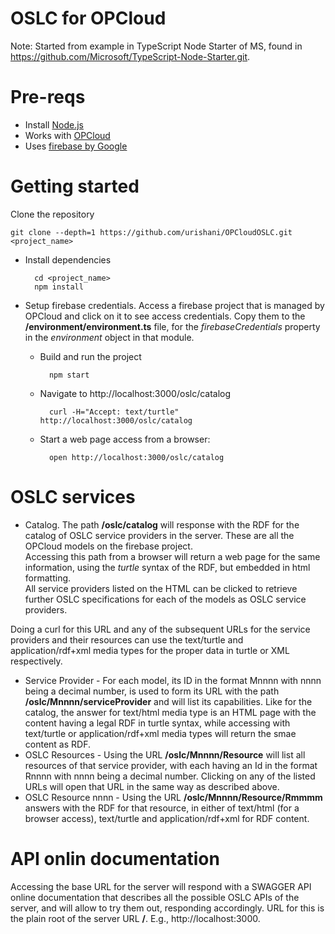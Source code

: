 # OSLC for OPCloud

Note: Started from example in TypeScript Node Starter of MS, found in https://github.com/Microsoft/TypeScript-Node-Starter.git.

# Pre-reqs
- Install [Node.js](https://nodejs.org/en/)
- Works with [OPCloud](https://github.com/NataliLevi/model-opcloud)
- Uses [firebase by Google](http://firebase.google.com)

# Getting started
Clone the repository

    git clone --depth=1 https://github.com/urishani/OPCloudOSLC.git <project_name>

- Install dependencies

        cd <project_name>
        npm install

- Setup firebase credentials. Access a firebase project that is managed by OPCloud and click on it to see access credentials. Copy them to the **/environment/environment.ts** file, for the *firebaseCredentials* property in the *environment* object in that module.

    - Build and run the project

            npm start

    - Navigate to http://localhost:3000/oslc/catalog

            curl -H="Accept: text/turtle" http://localhost:3000/oslc/catalog

    - Start a web page access from a browser:

            open http://localhost:3000/oslc/catalog

# OSLC services
- Catalog. The path **/oslc/catalog** will response with the RDF for the catalog of OSLC service providers in the server. These are all the OPCloud models on the firebase project.<br>
Accessing this path from a browser will return a web page for the same information, using the *turtle* syntax of the RDF, but embedded in html formatting.<br>
All service providers listed on the HTML can be clicked to retrieve further OSLC specifications for each of the models as OSLC service providers.

Doing a curl for this URL and any of the subsequent URLs for the service providers and their resources can use the text/turtle and application/rdf+xml media types for the proper data in turtle or XML respectively. 
- Service Provider - For each model, its ID in the format Mnnnn with nnnn being a decimal number, is used to form its URL with the path **/oslc/Mnnnn/serviceProvider** and will list its capabilities. Like for the catalog, the answer for text/html media type is an HTML page with the content having a legal RDF in turtle syntax, while accessing with text/turtle or application/rdf+xml media types will return the smae content as RDF.
- OSLC Resources - Using the URL **/oslc/Mnnnn/Resource** will list all resources of that service provider, with each having an Id in the format Rnnnn with nnnn being a decimal number. Clicking on any of the listed URLs will open that URL in the same way as described above.
- OSLC Resource nnnn - Using the URL **/oslc/Mnnnn/Resource/Rmmmm** answers with the RDF for that resource, in either of text/html (for a browser access), text/turtle and application/rdf+xml for RDF content.

# API onlin documentation
Accessing the base URL for the server will respond with a SWAGGER API online documentation that describes all the possible OSLC APIs of the server, and will allow to try them out, responding accordingly. URL for this is the plain root of the server URL **/**. E.g., http://localhost:3000.

